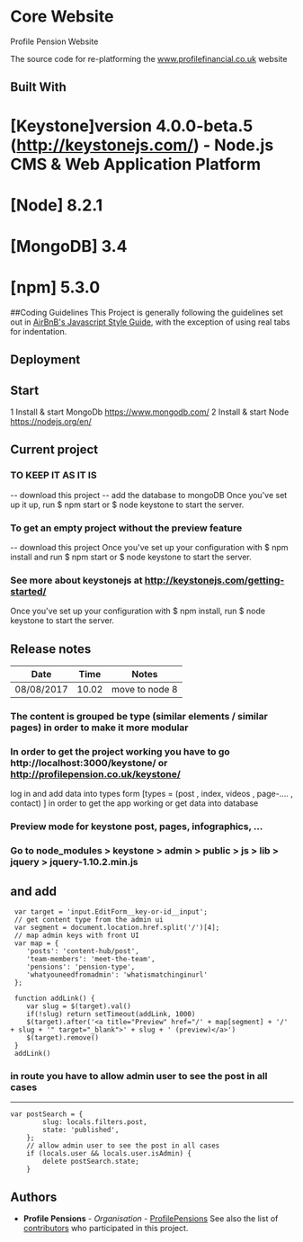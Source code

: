 # Core Website
Profile Pension Website 

The source code for re-platforming the www.profilefinancial.co.uk website

## Built With

# [Keystone]version 4.0.0-beta.5 (http://keystonejs.com/) - Node.js CMS & Web Application Platform
# [Node] 8.2.1
# [MongoDB] 3.4
# [npm]  5.3.0

##Coding Guidelines
This Project is generally following the guidelines set out in [AirBnB's Javascript Style Guide](https://github.com/airbnb/javascript), with the exception of using real tabs for indentation.

## Deployment


## Start
1 Install & start MongoDb https://www.mongodb.com/ 
2 Install & start Node https://nodejs.org/en/

## Current project 
### TO KEEP IT AS IT IS 
 -- download this project
 -- add the database to mongoDB 
   Once you've set up it up, run $ npm start or  $ node keystone to start the server.
   
### To get an empty project without the preview feature  
  -- download this project
  Once you've set up your configuration with $ npm install and run $ npm start or  $ node keystone to start the server.
 
### See more about keystonejs at http://keystonejs.com/getting-started/ 


Once you've set up your configuration with $ npm install, run  $ node keystone to start the server. 


## Release notes

Date          | Time          | Notes
------------- | ------------- | ------------- 
08/08/2017    | 10.02         | move to node 8

### The content is grouped be type (similar elements / similar pages) in order to  make it more modular  

### In order to get the project working you have to go http://localhost:3000/keystone/ or http://profilepension.co.uk/keystone/
log in and add data into types form [types  = (post , index, videos , page-.... , contact) ] in order to get the app working or get data into database

### Preview mode for keystone post, pages, infographics, ...


### Go to node_modules > keystone > admin > public > js > lib > jquery > jquery-1.10.2.min.js 
 and add 
--- 
	 var target = 'input.EditForm__key-or-id__input';
	 // get content type from the admin ui
	 var segment = document.location.href.split('/')[4];
	 // map admin keys with front UI
	 var map = {
		'posts': 'content-hub/post',
		'team-members': 'meet-the-team',
		'pensions': 'pension-type',
		'whatyouneedfromadmin': 'whatismatchinginurl'
	 };
 
	 function addLink() {
		var slug = $(target).val()
		if(!slug) return setTimeout(addLink, 1000)
		$(target).after('<a title="Preview" href="/' + map[segment] + '/' + slug + '" target="_blank">' + slug + ' (preview)</a>')
		$(target).remove()
	 }
	 addLink()
 

 ###  in route you have to allow admin user to see the post in all cases
 ---
 	var postSearch = {
 			slug: locals.filters.post,
 			state: 'published',
 		};
 		// allow admin user to see the post in all cases
 		if (locals.user && locals.user.isAdmin) {
 			delete postSearch.state;
 		}

## Authors

* **Profile Pensions** - *Organisation* - [ProfilePensions](https://github.com/ProfileFinancial)
See also the list of [contributors](https://github.com/ProfilePensions/core-website/graphs/contributors) who participated in this project.

